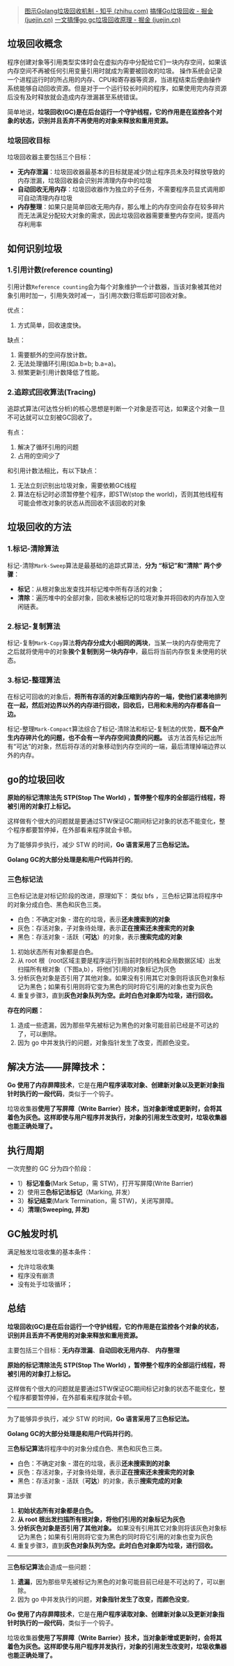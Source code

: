 > [图示Golang垃圾回收机制 - 知乎 (zhihu.com)](https://zhuanlan.zhihu.com/p/297177002)
> [搞懂Go垃圾回收 - 掘金 (juejin.cn)](https://juejin.cn/post/6844903917650722829)
> [一文搞懂go gc垃圾回收原理 - 掘金 (juejin.cn)](https://juejin.cn/post/7111515970669117447)
## 垃圾回收概念

程序创建对象等引用类型实体时会在虚拟内存中分配给它们一块内存空间，如果该内存空间不再被任何引用变量引用时就成为需要被回收的垃圾。
操作系统会记录一个进程运行时的所占用的内存、CPU和寄存器等资源，当进程结束后便由操作系统能够自动回收资源。但是对于一个运行较长时间的程序，如果使用完内存资源后没有及时释放就会造成内存泄漏甚至系统错误。

简单地说，**垃圾回收(GC)是在后台运行一个守护线程，它的作用是在监控各个对象的状态，识别并且丢弃不再使用的对象来释放和重用资源。**
### 垃圾回收目标

垃圾回收器主要包括三个目标：

- **无内存泄漏**：垃圾回收器最基本的目标就是减少防止程序员未及时释放导致的内存泄漏，垃圾回收器会识别并清理内存中的垃圾
- **自动回收无用内存**：垃圾回收器作为独立的子任务，不需要程序员显式调用即可自动清理内存垃圾
- **内存整理**：如果只是简单回收无用内存，那么堆上的内存空间会存在较多碎片而无法满足分配较大对象的需求，因此垃圾回收器需要重整内存空间，提高内存利用率
## 如何识别垃圾
### 1.引用计数(reference counting)
引用计数`Reference counting`会为每个对象维护一个计数器，当该对象被其他对象引用时加一，引用失效时减一，当引用次数归零后即可回收对象。

优点：
1. 方式简单，回收速度快。

缺点：
1. 需要额外的空间存放计数。
2. 无法处理循环引用(如a.b=b; b.a=a)。
3. 频繁更新引用计数降低了性能。
### 2.追踪式回收算法(Tracing)
追踪式算法(可达性分析)的核心思想是判断一个对象是否可达，如果这个对象一旦不可达就可以立刻被GC回收了。

有点：
1. 解决了循环引用的问题
2. 占用的空间少了

和引用计数法相比，有以下缺点：
1. 无法立刻识别出垃圾对象，需要依赖GC线程
2. 算法在标记时必须暂停整个程序，即STW(stop the world)，否则其他线程有可能会修改对象的状态从而回收不该回收的对象

## 垃圾回收的方法

### 1.标记-清除算法

标记-清除`Mark-Sweep`算法是最基础的追踪式算法，**分为 “标记”和“清除” 两个步骤**：

- **标记**：从根对象出发查找并标记堆中所有存活的对象；
- **清除**：遍历堆中的全部对象，回收未被标记的垃圾对象并将回收的内存加入空闲链表。
### 2.标记-复制算法
标记-复制`Mark-Copy`算法**将内存分成大小相同的两块**，当某一块的内存使用完了之后就将使用中的对象**挨个复制到另一块内存中**，最后将当前内存恢复未使用的状态。

### **3.标记-整理算法**
在标记可回收的对象后，**将所有存活的对象压缩到内存的一端，使他们紧凑地排列在一起，然后对边界以外的内存进行回收，回收后，已用和未用的内存都各自一边。**

标记-整理`Mark-Compact`算法综合了标记-清除法和标记-复制法的优势，**既不会产生内存碎片化的问题，也不会有一半内存空间浪费的问题。** 该方法首先标记出所有“可达”的对象，然后将存活的对象移动到内存空间的一端，最后清理掉端边界以外的内存。

## go的垃圾回收
**原始的标记清除法先 STP(Stop The World) ，暂停整个程序的全部运行线程，将被引用的对象打上标记。**

这样做有个很大的问题就是要通过STW保证GC期间标记对象的状态不能变化，整个程序都要暂停掉，在外部看来程序就会卡顿。

为了能够异步执行，减少 STW 的时间，**Go 语言采用了三色标记法。**

**Golang GC的大部分处理是和用户代码并行的**。
### 三色标记法
三色标记法是对标记阶段的改进，原理如下：
类似 bfs ，三色标记算法将程序中的对象分成白色、黑色和灰色三类。

- 白色：不确定对象 - 潜在的垃圾，表示**还未搜索到的对象**
- 灰色：存活对象，子对象待处理，表示**正在搜索还未搜索完的对象**
- 黑色：存活对象 - 活跃（**可达**）的对象，表示**搜索完成的对象**

1. 初始状态所有对象都是白色。
2. 从 root 根（root区域主要是程序运行到当前时刻的栈和全局数据区域）出发扫描所有根对象（下图a,b），将他们引用的对象标记为灰色
3. 分析灰色对象是否引用了其他对象。如果没有引用其它对象则将该灰色对象标记为黑色；如果有引用则将它变为黑色的同时将它引用的对象也变为灰色
4. 重复步骤3，直到**灰色对象队列为空。此时白色对象即为垃圾，进行回收。**

**存在的问题：**
1. 造成一些遗漏，因为那些早先被标记为黑色的对象可能目前已经是不可达的了，可以删除。
2. 因为 go 中并发执行的问题，对象指针发生了改变，而颜色没变。

## **解决方法——屏障技术：**
**Go 使用了内存屏障技术**，它是在**用户程序读取对象、创建新对象以及更新对象指针时执行的一段代码**，类似于一个钩子。

垃圾收集器**使用了写屏障（Write Barrier）技术，当对象新增或更新时，会将其着色为灰色。这样即使与用户程序并发执行，对象的引用发生改变时，垃圾收集器也能正确处理了。**
## 执行周期

一次完整的 GC 分为四个阶段：

- 1）**标记准备**(Mark Setup，需 STW)，打开写屏障(Write Barrier)
- 2）使用**三色标记法标记**（Marking, 并发）
- 3）**标记结束**(Mark Termination，需 STW)，关闭写屏障。
- 4）**清理(Sweeping, 并发)**
## GC触发时机
满足触发垃圾收集的基本条件：
- 允许垃圾收集
- 程序没有崩溃
- 没有处于垃圾循环；
## 总结
**垃圾回收(GC)是在后台运行一个守护线程，它的作用是在监控各个对象的状态，识别并且丢弃不再使用的对象来释放和重用资源。**

主要包括三个目标：**无内存泄漏**、**自动回收无用内存**、 **内存整理**

**原始的标记清除法先 STP(Stop The World) ，暂停整个程序的全部运行线程，将被引用的对象打上标记。**

这样做有个很大的问题就是要通过STW保证GC期间标记对象的状态不能变化，整个程序都要暂停掉，在外部看来程序就会卡顿。

---
为了能够异步执行，减少 STW 的时间，**Go 语言采用了三色标记法。**

**Golang GC的大部分处理是和用户代码并行的**。

**三色标记算法**将程序中的对象分成白色、黑色和灰色三类。

- 白色：不确定对象 - 潜在的垃圾，表示**还未搜索到的对象**
- 灰色：存活对象，子对象待处理，表示**正在搜索还未搜索完的对象**
- 黑色：存活对象 - 活跃（**可达**）的对象，表示**搜索完成的对象**

算法步骤
1. **初始状态所有对象都是白色。**
2. **从 root 根出发扫描所有根对象，将他们引用的对象标记为灰色**
3. **分析灰色对象是否引用了其他对象。** 如果没有引用其它对象则将该灰色对象标记为黑色；如果有引用则将它变为黑色的同时将它引用的对象也变为灰色
4. 重复步骤3，直到**灰色对象队列为空。此时白色对象即为垃圾，进行回收。**

---
**三色标记算法**会造成一些问题：
1. **遗漏**，因为那些早先被标记为黑色的对象可能目前已经是不可达的了，可以删除。
2. 因为 go 中并发执行的问题，**对象指针发生了改变，而颜色没变**。

**Go 使用了内存屏障技术**，它是在**用户程序读取对象、创建新对象以及更新对象指针时执行的一段代码**，类似于一个钩子。

垃圾收集器**使用了写屏障（Write Barrier）技术，当对象新增或更新时，会将其着色为灰色。这样即使与用户程序并发执行，对象的引用发生改变时，垃圾收集器也能正确处理了。**